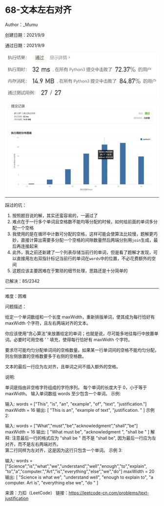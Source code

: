 # 68-文本左右对齐

Author：_Mumu

创建日期：2021/9/9

通过日期：2021/9/9

![](./通过截图2.jpg)

![](./通过截图1.jpg)

*****

踩过的坑：

1. 按照题目说的解，其实还蛮容易的，一遍过了
2. 难点在于一行多个单词且空格数不能均等分配的时候，如何给前面的单词多分配一个空格
3. 我使用的是在循环中计数可分配的空格，这样可能会使算法比较慢，题解更巧妙，直接计算出需要多分配一个空格的间隙数量然后两端分别用`join`生成，最后再连接起来
4. 此外，我之前还新建了一个列表存储当前行的单词，但是看了题解才发现，可以直接用左右双指针标记当前行的单词在`words`中的位置，不必花费额外的空间
5. 这题应该主要困难在于繁琐的细节处理，思路还是十分简单的

已解决：85/2342

*****

难度：困难

问题描述：

给定一个单词数组和一个长度 maxWidth，重新排版单词，使其成为每行恰好有 maxWidth 个字符，且左右两端对齐的文本。

你应该使用“贪心算法”来放置给定的单词；也就是说，尽可能多地往每行中放置单词。必要时可用空格 ' ' 填充，使得每行恰好有 maxWidth 个字符。

要求尽可能均匀分配单词间的空格数量。如果某一行单词间的空格不能均匀分配，则左侧放置的空格数要多于右侧的空格数。

文本的最后一行应为左对齐，且单词之间不插入额外的空格。

说明:

单词是指由非空格字符组成的字符序列。
每个单词的长度大于 0，小于等于 maxWidth。
输入单词数组 words 至少包含一个单词。
示例:

输入:
words = ["This", "is", "an", "example", "of", "text", "justification."]
maxWidth = 16
输出:
[
   "This    is    an",
   "example  of text",
   "justification.  "
]
示例 2:

输入:
words = ["What","must","be","acknowledgment","shall","be"]
maxWidth = 16
输出:
[
  "What   must   be",
  "acknowledgment  ",
  "shall be        "
]
解释: 注意最后一行的格式应为 "shall be    " 而不是 "shall     be",
     因为最后一行应为左对齐，而不是左右两端对齐。       
     第二行同样为左对齐，这是因为这行只包含一个单词。
示例 3:

输入:
words = ["Science","is","what","we","understand","well","enough","to","explain",
         "to","a","computer.","Art","is","everything","else","we","do"]
maxWidth = 20
输出:
[
  "Science  is  what we",
  "understand      well",
  "enough to explain to",
  "a  computer.  Art is",
  "everything  else  we",
  "do                  "
]

来源：力扣（LeetCode）
链接：https://leetcode-cn.com/problems/text-justification
